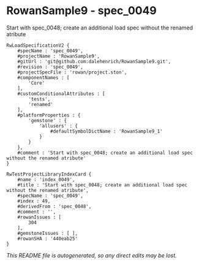 # RowanSample9 - spec_0049
Start with spec_0048; create an additional load spec without the renamed atribute
```
RwLoadSpecificationV2 {
	#specName : 'spec_0049',
	#projectName : 'RowanSample9',
	#gitUrl : 'git@github.com:dalehenrich/RowanSample9.git',
	#revision : 'spec_0049',
	#projectSpecFile : 'rowan/project.ston',
	#componentNames : [
		'Core'
	],
	#customConditionalAttributes : [
		'tests',
		'renamed'
	],
	#platformProperties : {
		'gemstone' : {
			'allusers' : {
				#defaultSymbolDictName : 'RowanSample9_1'
			}
		}
	},
	#comment : 'Start with spec_0048; create an additional load spec without the renamed atribute'
}

RwTestProjectLibraryIndexCard {
	#name : 'index_0049',
	#title : 'Start with spec_0048; create an additional load spec without the renamed atribute',
	#specName : 'spec_0049',
	#index : 49,
	#derivedFrom : 'spec_0048',
	#comment : '',
	#rowanIssues : [
		304
	],
	#gemstoneIssues : [ ],
	#rowanSHA : '440eab25'
}
```

*This README file is autogenerated, so any direct edits may be lost.*
